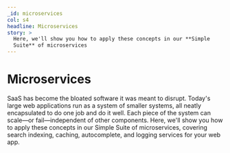 ```yaml
---
_id: microservices
col: s4
headline: Microservices
story: >
  Here, we'll show you how to apply these concepts in our **Simple
  Suite** of microservices
---
```


# Microservices

SaaS has become the bloated software it was meant to disrupt. Today's
large web applications run as a system of smaller systems, all neatly encapsulated
to do one job and do it well. Each piece of the system can scale—or fail—independent
of other components. Here, we'll show you how to apply these concepts in our Simple
Suite of microservices, covering search indexing, caching, autocomplete, and logging
services for your web app.
